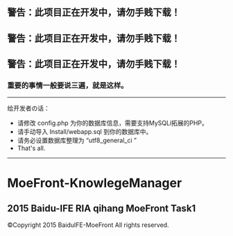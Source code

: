 ## 警告：此项目正在开发中，请勿手贱下载！
## 警告：此项目正在开发中，请勿手贱下载！
## 警告：此项目正在开发中，请勿手贱下载！
### 重要的事情一般要说三遍，就是这样。
--------------
给开发者の话：

- 请修改 config.php 为你的数据库信息，需要支持MySQLi拓展的PHP。
- 请手动导入 Install/webapp.sql 到你的数据库中。
- 请务必设置数据库整理为 “utf8_general_ci ”
- That's all.

--------------
# MoeFront-KnowlegeManager
2015 Baidu-IFE RIA qihang MoeFront Task1
--------------
&copy;Copyright 2015 BaiduIFE-MoeFront All rights reserved.
